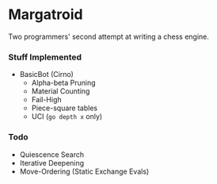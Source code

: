 
# Margatroid
Two programmers' second attempt at writing a chess engine.

### Stuff Implemented
  - BasicBot (Cirno)
    - Alpha-beta Pruning
    - Material Counting
    - Fail-High
    - Piece-square tables
    - UCI (`go depth x` only)

### Todo
  - Quiescence Search
  - Iterative Deepening
  - Move-Ordering (Static Exchange Evals)
